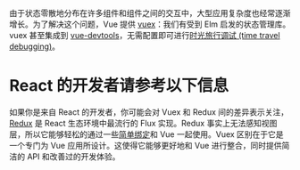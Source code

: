 由于状态零散地分布在许多组件和组件之间的交互中，大型应用复杂度也经常逐渐增长。为了解决这个问题，Vue 提供 [vuex](https://github.com/vuejs/vuex)：我们有受到 Elm 启发的状态管理库。vuex 甚至集成到 [vue-devtools](https://github.com/vuejs/devtools)，无需配置即可进行[时光旅行调试 (time travel debugging)](https://raw.githubusercontent.com/vuejs/vuejs.org/master/src/images/devtools-timetravel.gif)。
# React 的开发者请参考以下信息
如果你是来自 React 的开发者，你可能会对 Vuex 和 Redux 间的差异表示关注，[Redux](https://github.com/reduxjs/redux) 是 React 生态环境中最流行的 Flux 实现。Redux 事实上无法感知视图层，所以它能够轻松的通过一些[简单绑定](https://classic.yarnpkg.com/en/packages?q=redux%20vue&p=1)和 Vue 一起使用。Vuex 区别在于它是一个专门为 Vue 应用所设计。这使得它能够更好地和 Vue 进行整合，同时提供简洁的 API 和改善过的开发体验。